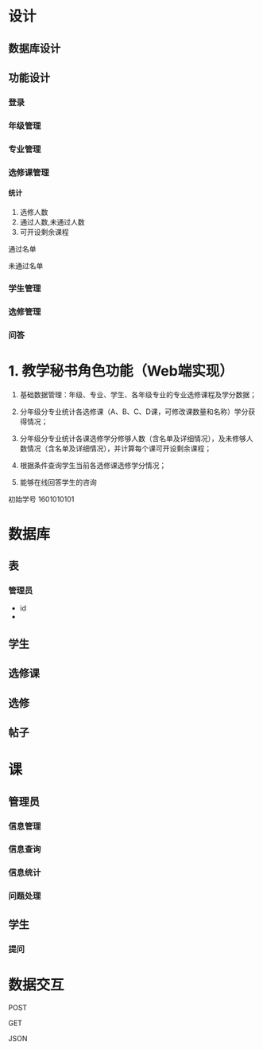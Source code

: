 # 设计


## 数据库设计


## 功能设计

### 登录


### 年级管理

### 专业管理

### 选修课管理


#### 统计

1. 选修人数
2. 通过人数,未通过人数
3. 可开设剩余课程


通过名单

未通过名单


### 学生管理

### 选修管理

### 问答


# 1. 教学秘书角色功能（Web端实现）

1. 基础数据管理：年级、专业、学生、各年级专业的专业选修课程及学分数据；

2. 分年级分专业统计各选修课（A、B、C、D课，可修改课数量和名称）学分获得情况；
4. 分年级分专业统计各课选修学分修够人数（含名单及详细情况），及未修够人数情况（含名单及详细情况），并计算每个课可开设剩余课程；

3. 根据条件查询学生当前各选修课选修学分情况；

5. 能够在线回答学生的咨询



初始学号 1601010101

# 数据库

## 表

### 管理员

- id
- 

## 学生


## 选修课


## 选修



## 帖子



<!-- ## 回答 -->


# 课


## 管理员

### 信息管理

### 信息查询

### 信息统计

### 问题处理

## 学生

<!-- ### 查询 -->

### 提问


# 数据交互

POST

GET

JSON





